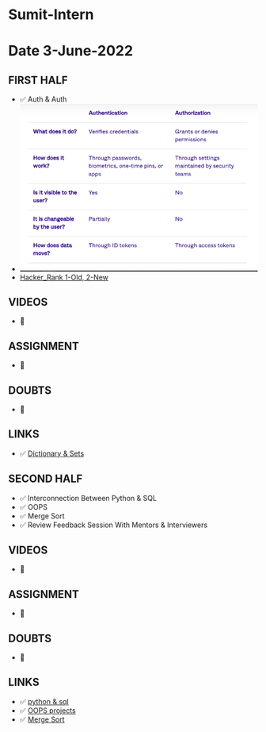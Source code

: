 # Sumit-Intern

# Date 3-June-2022


## FIRST HALF
- ✅ Auth & Auth 
- ![Alt text](auth_and_auth.png?raw="True")
- [Hacker_Rank 1-Old, 2-New](https://github.com/sp18-interns/Sumit-Intern/tree/main/03-June-2022/Hacker_Rank)

## VIDEOS
- 🚫


## ASSIGNMENT
- 🚫


## DOUBTS
- 🚫


## LINKS
- ✅ [Dictionary & Sets](https://www.cs.rpi.edu/~sibel/csci1100/fall2017/lecture_notes.html)

## SECOND HALF
- ✅ Interconnection Between Python & SQL
- ✅ OOPS
- ✅ Merge Sort
- ✅ Review Feedback Session With Mentors & Interviewers

## VIDEOS
- 🚫

## ASSIGNMENT
- 🚫

## DOUBTS
- 🚫

## LINKS
- ✅ [python & sql](https://www.geeksforgeeks.org/how-to-connect-python-with-sql-database/)
- ✅ [OOPS projects](https://realpython.com/python3-object-oriented-programming/)
- ✅ [Merge Sort](https://www.cs.rpi.edu/~sibel/csci1100/fall2017/lecture_notes/lec21_sorting.html)
